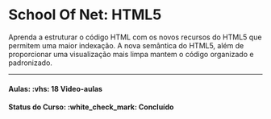 <h1>School Of Net: HTML5</h1>

<p>
Aprenda a estruturar o código HTML com os novos recursos do HTML5 que permitem uma maior indexação. A nova semântica do HTML5, 
além de proporcionar uma visualização mais limpa mantem o código organizado e padronizado.
</p>

<hr/>

<h4><b>Aulas:</b> :vhs: 18 Video-aulas</h4>
<h4><b>Status do Curso:</b> :white_check_mark: Concluído
